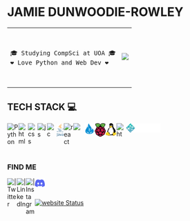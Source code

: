 # JAMIE DUNWOODIE-ROWLEY

<table align="center">
<tr>
<td>
<pre>
<br>
🎓 Studying CompSci at UOA 🎓
❤️ Love Python and Web Dev ❤️
<br>
</pre>
</td>

<td>

<a href="https://github.com/jaorow/github-readme-stats" >
<img src="https://github-readme-stats.vercel.app/api/top-langs/?username=jaorow&layout=compact&theme=radical&hide_border=true" /></a> 

</td>
</tr>
</table>

<!-- <table align="center">
<td>
 <a href="https://github.com/jaorow/github-readme-stats" ><img  src="https://github-readme-stats.vercel.app/api?username=jaorow&show_icons=true&theme=radical&include_all_commits=true&hide_border=true" alt="Anurag's github stats" /></a>  
</td>
 </table> -->



## TECH STACK   💻


<img align="left" alt="  Python" width="26px" src="https://upload.wikimedia.org/wikipedia/commons/1/1f/Python_logo_01.svg" /> 

<img align="left" alt="html" width="22px" src="https://upload.wikimedia.org/wikipedia/commons/3/38/HTML5_Badge.svg" /> 

<img align="left" alt="css" width="22px" src="https://upload.wikimedia.org/wikipedia/commons/6/62/CSS3_logo.svg" /> 

<img align="left" alt="js" width="22px" src="https://upload.wikimedia.org/wikipedia/commons/9/99/Unofficial_JavaScript_logo_2.svg" /> 

<img align="left" alt="c" width="22px" src="https://upload.wikimedia.org/wikipedia/commons/1/19/C_Logo.png" /> 

<img align="left" alt="java" width="17px" src="img/java.svg" /> 

<img align="left" alt="react" width="22px" src="https://upload.wikimedia.org/wikipedia/commons/a/a7/React-icon.svg" /> 


<img align="left" alt="markdown" height = "20" width="25px" src="https://upload.wikimedia.org/wikipedia/commons/4/41/1280px_Markdown_with_White_Background.png" /> 

<img align="left" alt="html" width="25px" src="img/ardwino.png" /> 

<img align="left" alt="html" width="25px" src="img/rasp2.svg" /> 

<img align="left" alt="html" width="25px" src="img/linux.png" /> 


<img align="left" alt="html" height = "30" width="22px" src="https://upload.wikimedia.org/wikipedia/commons/5/51/Windows_Terminal_logo.svg" /> 

<!-- put at end as there is a large left section to this immage -->
<img align="left" alt="html" width="80px" src="img/netlify.png" /> 
<br>
<br>
<br>
<br>


<!---

this is where find me content starts...

--->

### FIND ME


<!-- 

website when i have a good website (orthou there is a github website thingy so idk if this will be good!)

[<img align="left" alt="" width="22px" src="https://upload.wikimedia.org/wikipedia/commons/thumb/c/c0/Gnome-emblem-web.svg/100px-Gnome-emblem-web.svg.png" />][website] -->

[<img align="left" alt=" | Twitter" width="22px" src="https://upload.wikimedia.org/wikipedia/sco/9/9f/Twitter_bird_logo_2012.svg" />][twitter]

[<img align="left" alt=" | LinkedIn" width="21px" src="https://upload.wikimedia.org/wikipedia/commons/c/ca/LinkedIn_logo_initials.png" />][linkedin]

[<img align="left" alt=" | Instagram" width="21px" src="https://upload.wikimedia.org/wikipedia/commons/9/96/Instagram.svg" />][instagram]

[<img align="left" alt=" | discord"  width="23px" src="img/discord2.svg" />][discord]



<br />
<br />

<!-- [website]: https:/webaddress when ready -->
[twitter]: https://twitter.com/Jamiedunwoodie
[instagram]: https://www.instagram.com/jamiedunwoodie/
[linkedin]: https://nz.linkedin.com/in/jamie-dunwoodie-rowley-960287223
[discord]: https://discordapp.com/users/jambles#5467






[![website Status](https://api.netlify.com/api/v1/badges/600060d9-e60e-424f-b460-db16ae5f4719/deploy-status)](https://app.netlify.com/sites/dunwoodie-rowely/deploys)
